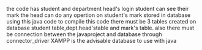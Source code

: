 the code has student and department head's login 
student can see their mark 
the head can do any opertion on student's mark stored in database using this java code 
to compile this code there must be 3 tables created on database student table,dept.head'stable and mark's table.
also there must be connection between the javaproject and database through connector_driver 
XAMPP is the advisable database to use with java 
